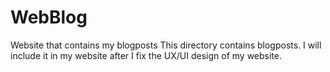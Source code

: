 # WebBlog
Website that contains my blogposts
This directory contains blogposts. I will include it in my website after I fix the UX/UI design of my website.
